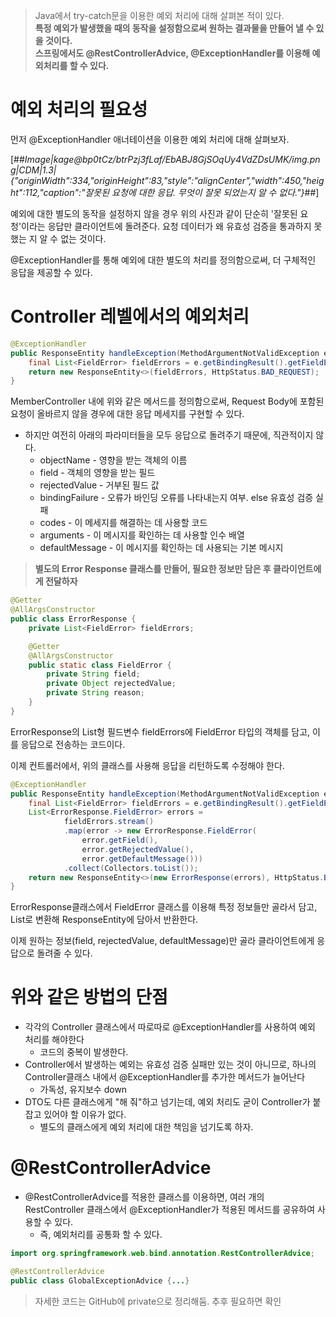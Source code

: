 > Java에서 try-catch문을 이용한 예외 처리에 대해 살펴본 적이 있다.  
> **특정 예외가 발생했을 때의 동작을 설정함으로써 원하는 결과물을 만들어 낼 수 있을 것이다.**  
> **스프링에서도 @RestControllerAdvice, @ExceptionHandler를 이용해 예외처리를 할 수 있다.**

# **예외 처리의 필요성**

먼저 @ExceptionHandler 애너테이션을 이용한 예외 처리에 대해 살펴보자.

[##_Image|kage@bp0tCz/btrPzj3fLaf/EbABJ8GjSOqUy4VdZDsUMK/img.png|CDM|1.3|{"originWidth":334,"originHeight":83,"style":"alignCenter","width":450,"height":112,"caption":"잘못된 요청에 대한 응답. 무엇이 잘못 되었는지 알 수 없다."}_##]

예외에 대한 별도의 동작을 설정하지 않을 경우 위의 사진과 같이 단순히 '잘못된 요청'이라는 응답만 클라이언트에 돌려준다. 요청 데이터가 왜 유효성 검증을 통과하지 못했는 지 알 수 없는 것이다.

@ExceptionHandler를 통해 예외에 대한 별도의 처리를 정의함으로써, 더 구체적인 응답을 제공할 수 있다.

# **Controller 레벨에서의 예외처리**

```java
@ExceptionHandler
public ResponseEntity handleException(MethodArgumentNotValidException e){
	final List<FieldError> fieldErrors = e.getBindingResult().getFieldErrors();
	return new ResponseEntity<>(fieldErrors, HttpStatus.BAD_REQUEST);
}
```

MemberController 내에 위와 같은 메서드를 정의함으로써, Request Body에 포함된 요청이 올바르지 않을 경우에 대한 응답 메세지를 구현할 수 있다.

-   하지만 여전히 아래의 파라미터들을 모두 응답으로 돌려주기 때문에, 직관적이지 않다.
    -   objectName - 영향을 받는 객체의 이름
    -   field - 객체의 영향을 받는 필드
    -   rejectedValue - 거부된 필드 값
    -   bindingFailure - 오류가 바인딩 오류를 나타내는지 여부. else 유효성 검증 실패
    -   codes - 이 메세지를 해결하는 데 사용할 코드
    -   arguments - 이 메시지를 확인하는 데 사용할 인수 배열
    -   defaultMessage - 이 메시지를 확인하는 데 사용되는 기본 메시지

> **별도의 Error Response 클래스를 만들어, 필요한 정보만 담은 후 클라이언트에게 전달하자**

```java
@Getter
@AllArgsConstructor
public class ErrorResponse {
    private List<FieldError> fieldErrors;

    @Getter
    @AllArgsConstructor
    public static class FieldError {
        private String field;
        private Object rejectedValue;
        private String reason;
    }
}
```

ErrorResponse의 List형 필드변수 fieldErrors에 FieldError 타입의 객체를 담고, 이를 응답으로 전송하는 코드이다.

이제 컨트롤러에서, 위의 클래스를 사용해 응답을 리턴하도록 수정해야 한다.

```java
@ExceptionHandler
public ResponseEntity handleException(MethodArgumentNotValidException e){
	final List<FieldError> fieldErrors = e.getBindingResult().getFieldErrors();
    List<ErrorResponse.FieldError> errors = 
    		fieldErrors.stream()
            .map(error -> new ErrorResponse.FieldError(
            	error.getField(),
                error.getRejectedValue(),
                error.getDefaultMessage()))
            .collect(Collectors.toList());
	return new ResponseEntity<>(new ErrorResponse(errors), HttpStatus.BAD_REQUEST);
}
```

ErrorResponse클래스에서 FieldError 클래스를 이용해 특정 정보들만 골라서 담고, List로 변환해 ResponseEntity에 담아서 반환한다.

이제 원하는 정보(field, rejectedValue, defaultMessage)만 골라 클라이언트에게 응답으로 돌려줄 수 있다.

# **위와 같은 방법의 단점**

-   각각의 Controller 클래스에서 따로따로 @ExceptionHandler를 사용하여 예외 처리를 해야한다
    -   코드의 중복이 발생한다.
-   Controller에서 발생하는 예외는 유효성 검증 실패만 있는 것이 아니므로, 하나의 Controller클래스 내에서 @ExceptionHandler를 추가한 메서드가 늘어난다
    -   가독성, 유지보수 down
-   DTO도 다른 클래스에게 "해 줘"하고 넘기는데, 예외 처리도 굳이 Controller가 붙잡고 있어야 할 이유가 없다.
    -   별도의 클래스에게 예외 처리에 대한 책임을 넘기도록 하자.

# **@RestControllerAdvice**

-   @RestControllerAdvice를 적용한 클래스를 이용하면, 여러 개의 RestController 클래스에서 @ExceptionHandler가 적용된 메서드를 공유하여 사용할 수 있다.
    -   즉, 예외처리를 공통화 할 수 있다.

```java
import org.springframework.web.bind.annotation.RestControllerAdvice;

@RestControllerAdvice
public class GlobalExceptionAdvice {...}
```

> 자세한 코드는 GitHub에 private으로 정리해둠. 추후 필요하면 확인
